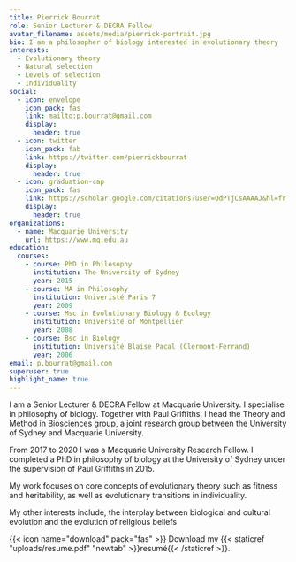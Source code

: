 ```yaml
---
title: Pierrick Bourrat
role: Senior Lecturer & DECRA Fellow
avatar_filename: assets/media/pierrick-portrait.jpg
bio: I am a philosopher of biology interested in evolutionary theory
interests:
  - Evolutionary theory
  - Natural selection
  - Levels of selection
  - Individuality
social:
  - icon: envelope
    icon_pack: fas
    link: mailto:p.bourrat@gmail.com
    display:
      header: true
  - icon: twitter
    icon_pack: fab
    link: https://twitter.com/pierrickbourrat
    display:
      header: true
  - icon: graduation-cap
    icon_pack: fas
    link: https://scholar.google.com/citations?user=OdPTjCsAAAAJ&hl=fr
    display:
      header: true
organizations:
  - name: Macquarie University
    url: https://www.mq.edu.au
education:
  courses:
    - course: PhD in Philosophy
      institution: The University of Sydney
      year: 2015
    - course: MA in Philosophy
      institution: Univeristé Paris 7
      year: 2009
    - course: Msc in Evolutionary Biology & Ecology
      institution: Université of Montpellier
      year: 2008
    - course: Bsc in Biology
      institution: Université Blaise Pacal (Clermont-Ferrand)
      year: 2006
email: p.bourrat@gmail.com
superuser: true
highlight_name: true
---
```

I am a Senior Lecturer & DECRA Fellow at Macquarie University. I specialise in philosophy of biology. Together with Paul Griffiths, I head the Theory and Method in Biosciences group, a joint research group between the University of Sydney and Macquarie University.

From 2017 to 2020 I was a Macquarie University Research Fellow. I completed a PhD in philosophy of biology at the University of Sydney under the supervision of Paul Griffiths in 2015.

My work focuses on core concepts of evolutionary theory such as fitness and heritability, as well as evolutionary transitions in individuality.

My other interests include, the interplay between biological and cultural evolution and the evolution of religious beliefs

{{< icon name="download" pack="fas" >}} Download my {{< staticref "uploads/resume.pdf" "newtab" >}}resumé{{< /staticref >}}.
